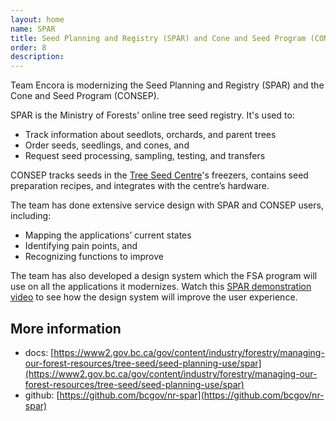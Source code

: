 ```yaml
---
layout: home
name: SPAR
title: Seed Planning and Registry (SPAR) and Cone and Seed Program (CONSEP) 
order: 8
description: 
---
```


Team Encora is modernizing the Seed Planning and Registry (SPAR) and the Cone and Seed Program (CONSEP). 

SPAR is the Ministry of Forests’ online tree seed registry. It's used to: 
- Track information about seedlots, orchards, and parent trees 
- Order seeds, seedlings, and cones, and 
- Request seed processing, sampling, testing, and transfers 

CONSEP tracks seeds in the [Tree Seed Centre](https://www2.gov.bc.ca/gov/content?id=B33FA5CCACF949158DA2DA602A6D9C5F)'s freezers, contains seed preparation recipes, and integrates with the centre’s hardware. 

The team has done extensive service design with SPAR and CONSEP users, including: 
- Mapping the applications’ current states 
- Identifying pain points, and 
- Recognizing functions to improve 

The team has also developed a design system which the FSA program will use on all the applications it modernizes. Watch this [SPAR demonstration video](https://www.youtube.com/watch?v=3fSDjj-bAbE) to see how the design system will improve the user experience. 

## More information
- docs:  [https://www2.gov.bc.ca/gov/content/industry/forestry/managing-our-forest-resources/tree-seed/seed-planning-use/spar](https://www2.gov.bc.ca/gov/content/industry/forestry/managing-our-forest-resources/tree-seed/seed-planning-use/spar)
- github: [https://github.com/bcgov/nr-spar](https://github.com/bcgov/nr-spar)
